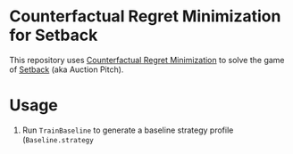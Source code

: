 # Counterfactual Regret Minimization for Setback
This repository uses [Counterfactual Regret Minimization](https://github.com/brianberns/Cfrm) to solve the game of [Setback](https://en.wikipedia.org/wiki/Pitch_%28card_game%29#Auction_Pitch) (aka Auction Pitch).
# Usage
1. Run `TrainBaseline` to generate a baseline strategy profile (`Baseline.strategy`
<!--stackedit_data:
eyJoaXN0b3J5IjpbMTIzMjE0MjY5NF19
-->